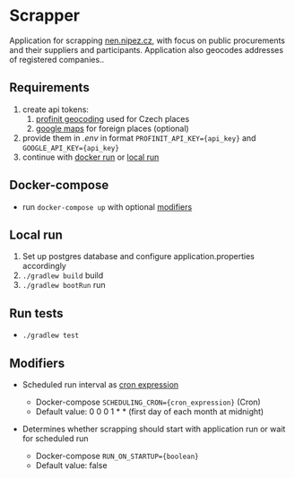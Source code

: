 # Scrapper

Application for scrapping [nen.nipez.cz](https://nen.nipez.cz/en/profily-zadavatelu-platne), with focus on
public procurements and their suppliers and participants. Application also geocodes addresses of registered companies..

## Requirements

1. create api tokens:
    1. [profinit geocoding](https://geolokator.profinit.cz/) used for Czech places
    2. [google maps](https://developers.google.com/maps) for foreign places (optional)
2. provide them in *.env* in format `PROFINIT_API_KEY={api_key}` and `GOOGLE_API_KEY={api_key}`
3. continue with [docker run](#docker-compose) or [local run](#local-run)

## Docker-compose

- run `docker-compose up` with optional [modifiers](#modifiers)

## Local run

1. Set up postgres database and configure application.properties accordingly
2. `./gradlew build` build
3. `./gradlew bootRun` run

## Run tests

- `./gradlew test`

## Modifiers

- Scheduled run interval
  as [cron expression](https://docs.oracle.com/cd/E12058_01/doc/doc.1014/e12030/cron_expressions.htm)
    - Docker-compose `SCHEDULING_CRON={cron_expression}` (Cron)
    - Default value: 0 0 0 1 * * (first day of each month at midnight)

- Determines whether scrapping should start with application run or wait for scheduled run
    - Docker-compose `RUN_ON_STARTUP={boolean}`
    - Default value: false